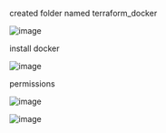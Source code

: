 created folder named terraform_docker

![image](https://user-images.githubusercontent.com/85178565/231880178-28730288-5fe2-40b3-b0ae-9e60ee266777.png)

install docker

![image](https://user-images.githubusercontent.com/85178565/231885314-c853e62d-9261-484b-b604-318f72c966c3.png)


permissions

![image](https://user-images.githubusercontent.com/85178565/231886098-b73f62dc-b417-462b-9b9f-22641a1e1743.png)



![image](https://user-images.githubusercontent.com/85178565/231884712-45564ae2-8030-4d54-9108-d32e740ac10a.png)
